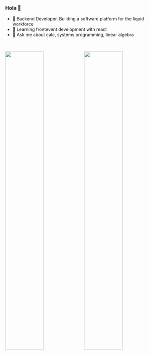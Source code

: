 ### Hola 👋

- 🔭 Backend Developer. Building a software platform for the liquid workforce
- 🌱 Learning frontevent development with react
- 💬 Ask me about calc, systems programming, linear algebra

<br/>
<p align="left">
  <img width="49.5%" src="https://github-readme-stats.vercel.app/api?username=astradus&show_icons=true&theme=nord&hide_border=true" />
    <img width="49.5%" src="https://github-readme-streak-stats.herokuapp.com/?user=astradus&theme=nord&hide_border=true" />
  </a>
</p>
<br>

